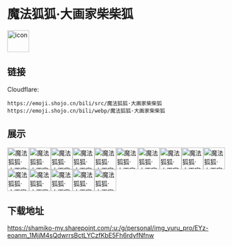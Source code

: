 # 魔法狐狐·大画家柴柴狐
<img src="https://emoji.shojo.cn/bili/src/魔法狐狐·大画家柴柴狐/icon.png" width="50" height="50" alt="icon">

## 链接
Cloudflare:
```
https://emoji.shojo.cn/bili/src/魔法狐狐·大画家柴柴狐
https://emoji.shojo.cn/bili/webp/魔法狐狐·大画家柴柴狐
```
## 展示
<img src="https://emoji.shojo.cn/bili/src/魔法狐狐·大画家柴柴狐/魔法狐狐·大画家柴柴狐-开工！.png" width="50" height="50" alt="魔法狐狐·大画家柴柴狐-开工！"><img src="https://emoji.shojo.cn/bili/src/魔法狐狐·大画家柴柴狐/魔法狐狐·大画家柴柴狐-别急.png" width="50" height="50" alt="魔法狐狐·大画家柴柴狐-别急"><img src="https://emoji.shojo.cn/bili/src/魔法狐狐·大画家柴柴狐/魔法狐狐·大画家柴柴狐-我画完了.png" width="50" height="50" alt="魔法狐狐·大画家柴柴狐-我画完了"><img src="https://emoji.shojo.cn/bili/src/魔法狐狐·大画家柴柴狐/魔法狐狐·大画家柴柴狐-下辈子再画.png" width="50" height="50" alt="魔法狐狐·大画家柴柴狐-下辈子再画"><img src="https://emoji.shojo.cn/bili/src/魔法狐狐·大画家柴柴狐/魔法狐狐·大画家柴柴狐-搬砖中.png" width="50" height="50" alt="魔法狐狐·大画家柴柴狐-搬砖中"><img src="https://emoji.shojo.cn/bili/src/魔法狐狐·大画家柴柴狐/魔法狐狐·大画家柴柴狐-晚安.png" width="50" height="50" alt="魔法狐狐·大画家柴柴狐-晚安"><img src="https://emoji.shojo.cn/bili/src/魔法狐狐·大画家柴柴狐/魔法狐狐·大画家柴柴狐-续命.png" width="50" height="50" alt="魔法狐狐·大画家柴柴狐-续命"><img src="https://emoji.shojo.cn/bili/src/魔法狐狐·大画家柴柴狐/魔法狐狐·大画家柴柴狐-自闭.png" width="50" height="50" alt="魔法狐狐·大画家柴柴狐-自闭"><img src="https://emoji.shojo.cn/bili/src/魔法狐狐·大画家柴柴狐/魔法狐狐·大画家柴柴狐-佬佬佬.png" width="50" height="50" alt="魔法狐狐·大画家柴柴狐-佬佬佬"><img src="https://emoji.shojo.cn/bili/src/魔法狐狐·大画家柴柴狐/魔法狐狐·大画家柴柴狐-咩呀？.png" width="50" height="50" alt="魔法狐狐·大画家柴柴狐-咩呀？"><img src="https://emoji.shojo.cn/bili/src/魔法狐狐·大画家柴柴狐/魔法狐狐·大画家柴柴狐-出.png" width="50" height="50" alt="魔法狐狐·大画家柴柴狐-出"><img src="https://emoji.shojo.cn/bili/src/魔法狐狐·大画家柴柴狐/魔法狐狐·大画家柴柴狐-收.png" width="50" height="50" alt="魔法狐狐·大画家柴柴狐-收"><img src="https://emoji.shojo.cn/bili/src/魔法狐狐·大画家柴柴狐/魔法狐狐·大画家柴柴狐-v我50.png" width="50" height="50" alt="魔法狐狐·大画家柴柴狐-v我50"><img src="https://emoji.shojo.cn/bili/src/魔法狐狐·大画家柴柴狐/魔法狐狐·大画家柴柴狐-拔万？.png" width="50" height="50" alt="魔法狐狐·大画家柴柴狐-拔万？"><img src="https://emoji.shojo.cn/bili/src/魔法狐狐·大画家柴柴狐/魔法狐狐·大画家柴柴狐-拔块！.png" width="50" height="50" alt="魔法狐狐·大画家柴柴狐-拔块！">

## 下载地址

https://shamiko-my.sharepoint.com/:u:/g/personal/img_yuru_pro/EYz-eoanm_1MjjM4sQdwrrsBctLYCzfKbE5Fh6rdyfNfnw